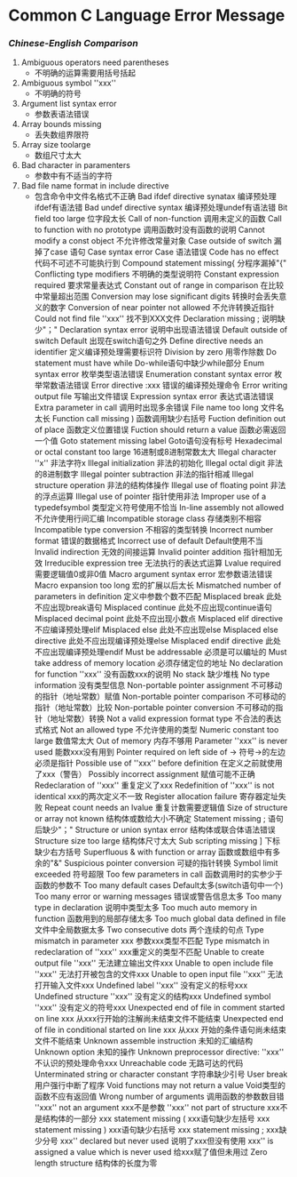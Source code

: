 # **Common C Language Error Message**

### *Chinese-English Comparison*

1. Ambiguous operators need parentheses
	- 不明确的运算需要用括号括起
2. Ambiguous symbol ''xxx''
 	- 不明确的符号
3. Argument list syntax error
	- 参数表语法错误
4. Array bounds missing
	- 丢失数组界限符
5. Array size toolarge
	- 数组尺寸太大
6. Bad character in paramenters
	- 参数中有不适当的字符
7. Bad file name format in include directive
	- 包含命令中文件名格式不正确
Bad ifdef directive synatax
编译预处理ifdef有语法错
Bad undef directive syntax
编译预处理undef有语法错
Bit field too large
位字段太长
Call of non-function
调用未定义的函数
Call to function with no prototype
调用函数时没有函数的说明
Cannot modify a const object
不允许修改常量对象
Case outside of switch
漏掉了case 语句
Case syntax error
Case 语法错误
Code has no effect
代码不可述不可能执行到
Compound statement missing{
分程序漏掉"{"
Conflicting type modifiers
不明确的类型说明符
Constant expression required
要求常量表达式
Constant out of range in comparison
在比较中常量超出范围
Conversion may lose significant digits
转换时会丢失意义的数字
Conversion of near pointer not allowed
不允许转换近指针
Could not find file ''xxx''
找不到XXX文件
Declaration missing ;
说明缺少"；"
Declaration syntax error
说明中出现语法错误
Default outside of switch
Default 出现在switch语句之外
Define directive needs an identifier
定义编译预处理需要标识符
Division by zero
用零作除数
Do statement must have while
Do-while语句中缺少while部分
Enum syntax error
枚举类型语法错误
Enumeration constant syntax error
枚举常数语法错误
Error directive :xxx
错误的编译预处理命令
Error writing output file
写输出文件错误
Expression syntax error
表达式语法错误
Extra parameter in call
调用时出现多余错误
File name too long
文件名太长
Function call missing )
函数调用缺少右括号
Fuction definition out of place
函数定义位置错误
Fuction should return a value
函数必需返回一个值
Goto statement missing label
Goto语句没有标号
Hexadecimal or octal constant too large
16进制或8进制常数太大
Illegal character ''x''
非法字符x
Illegal initialization
非法的初始化
Illegal octal digit
非法的8进制数字
Illegal pointer subtraction
非法的指针相减
Illegal structure operation
非法的结构体操作
Illegal use of floating point
非法的浮点运算
Illegal use of pointer
指针使用非法
Improper use of a typedefsymbol
类型定义符号使用不恰当
In-line assembly not allowed
不允许使用行间汇编
Incompatible storage class
存储类别不相容
Incompatible type conversion
不相容的类型转换
Incorrect number format
错误的数据格式
Incorrect use of default
Default使用不当
Invalid indirection
无效的间接运算
Invalid pointer addition
指针相加无效
Irreducible expression tree
无法执行的表达式运算
Lvalue required
需要逻辑值0或非0值
Macro argument syntax error
宏参数语法错误
Macro expansion too long
宏的扩展以后太长
Mismatched number of parameters in definition
定义中参数个数不匹配
Misplaced break
此处不应出现break语句
Misplaced continue
此处不应出现continue语句
Misplaced decimal point
此处不应出现小数点
Misplaced elif directive
不应编译预处理elif
Misplaced else
此处不应出现else
Misplaced else directive
此处不应出现编译预处理else
Misplaced endif directive
此处不应出现编译预处理endif
Must be addressable
必须是可以编址的
Must take address of memory location
必须存储定位的地址
No declaration for function ''xxx''
没有函数xxx的说明
No stack
缺少堆栈
No type information
没有类型信息
Non-portable pointer assignment
不可移动的指针（地址常数）赋值
Non-portable pointer comparison
不可移动的指针（地址常数）比较
Non-portable pointer conversion
不可移动的指针（地址常数）转换
Not a valid expression format type
不合法的表达式格式
Not an allowed type
不允许使用的类型
Numeric constant too large
数值常太大
Out of memory
内存不够用
Parameter ''xxx'' is never used
能数xxx没有用到
Pointer required on left side of ->
符号->的左边必须是指针
Possible use of ''xxx'' before definition
在定义之前就使用了xxx（警告）
Possibly incorrect assignment
赋值可能不正确
Redeclaration of ''xxx''
重复定义了xxx
Redefinition of ''xxx'' is not identical
xxx的两次定义不一致
Register allocation failure
寄存器定址失败
Repeat count needs an lvalue
重复计数需要逻辑值
Size of structure or array not known
结构体或数给大小不确定
Statement missing ;
语句后缺少"；"
Structure or union syntax error
结构体或联合体语法错误
Structure size too large
结构体尺寸太大
Sub scripting missing ]
下标缺少右方括号
Superfluous & with function or array
函数或数组中有多余的"&"
Suspicious pointer conversion
可疑的指针转换
Symbol limit exceeded
符号超限
Too few parameters in call
函数调用时的实参少于函数的参数不
Too many default cases
Default太多(switch语句中一个)
Too many error or warning messages
错误或警告信息太多
Too many type in declaration
说明中类型太多
Too much auto memory in function
函数用到的局部存储太多
Too much global data defined in file
文件中全局数据太多
Two consecutive dots
两个连续的句点
Type mismatch in parameter xxx
参数xxx类型不匹配
Type mismatch in redeclaration of ''xxx''
xxx重定义的类型不匹配
Unable to create output file ''xxx''
无法建立输出文件xxx
Unable to open include file ''xxx''
无法打开被包含的文件xxx
Unable to open input file ''xxx''
无法打开输入文件xxx
Undefined label ''xxx''
没有定义的标号xxx
Undefined structure ''xxx''
没有定义的结构xxx
Undefined symbol ''xxx''
没有定义的符号xxx
Unexpected end of file in comment started on line xxx
从xxx行开始的注解尚未结束文件不能结束
Unexpected end of file in conditional started on line xxx
从xxx 开始的条件语句尚未结束文件不能结束
Unknown assemble instruction
未知的汇编结构
Unknown option
未知的操作
Unknown preprocessor directive: ''xxx''
不认识的预处理命令xxx
Unreachable code
无路可达的代码
Unterminated string or character constant
字符串缺少引号
User break
用户强行中断了程序
Void functions may not return a value
Void类型的函数不应有返回值
Wrong number of arguments
调用函数的参数数目错
''xxx'' not an argument
xxx不是参数
''xxx'' not part of structure
xxx不是结构体的一部分
xxx statement missing (
xxx语句缺少左括号
xxx statement missing )
xxx语句缺少右括号
xxx statement missing ;
xxx缺少分号
xxx'' declared but never used
说明了xxx但没有使用
xxx'' is assigned a value which is never used
给xxx赋了值但未用过
Zero length structure
结构体的长度为零
